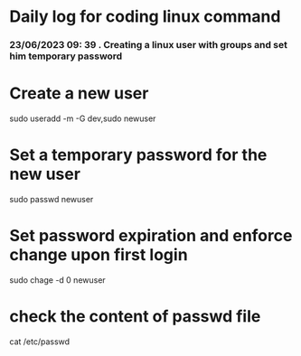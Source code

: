 # Daily log for coding linux command

### 23/06/2023 09: 39 . Creating a linux user with groups and set him temporary password

# Create a new user
sudo useradd -m -G dev,sudo newuser

# Set a temporary password for the new user
sudo passwd newuser

# Set password expiration and enforce change upon first login
sudo chage -d 0 newuser

# check the content of passwd file
cat /etc/passwd

